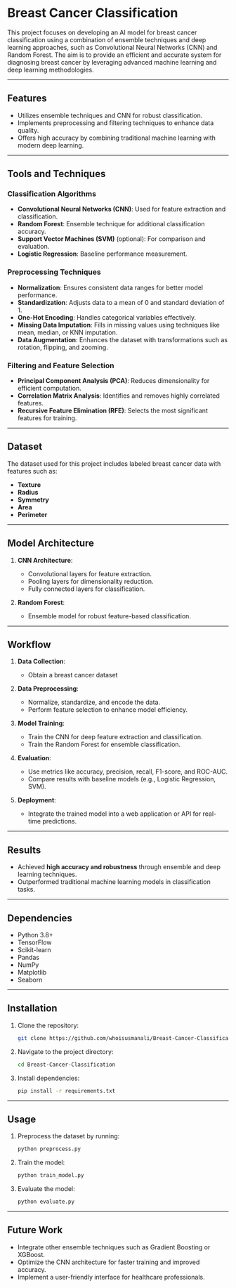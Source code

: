 # Breast Cancer Classification

This project focuses on developing an AI model for breast cancer classification using a combination of ensemble techniques and deep learning approaches, such as Convolutional Neural Networks (CNN) and Random Forest. The aim is to provide an efficient and accurate system for diagnosing breast cancer by leveraging advanced machine learning and deep learning methodologies.

---

## Features

- Utilizes ensemble techniques and CNN for robust classification.
- Implements preprocessing and filtering techniques to enhance data quality.
- Offers high accuracy by combining traditional machine learning with modern deep learning.

---

## Tools and Techniques

### Classification Algorithms

- **Convolutional Neural Networks (CNN)**: Used for feature extraction and classification.
- **Random Forest**: Ensemble technique for additional classification accuracy.
- **Support Vector Machines (SVM)** (optional): For comparison and evaluation.
- **Logistic Regression**: Baseline performance measurement.

### Preprocessing Techniques

- **Normalization**: Ensures consistent data ranges for better model performance.
- **Standardization**: Adjusts data to a mean of 0 and standard deviation of 1.
- **One-Hot Encoding**: Handles categorical variables effectively.
- **Missing Data Imputation**: Fills in missing values using techniques like mean, median, or KNN imputation.
- **Data Augmentation**: Enhances the dataset with transformations such as rotation, flipping, and zooming.

### Filtering and Feature Selection

- **Principal Component Analysis (PCA)**: Reduces dimensionality for efficient computation.
- **Correlation Matrix Analysis**: Identifies and removes highly correlated features.
- **Recursive Feature Elimination (RFE)**: Selects the most significant features for training.

---

## Dataset

The dataset used for this project includes labeled breast cancer data with features such as:

- **Texture**
- **Radius**
- **Symmetry**
- **Area**
- **Perimeter**

---

## Model Architecture

1. **CNN Architecture**:
   - Convolutional layers for feature extraction.
   - Pooling layers for dimensionality reduction.
   - Fully connected layers for classification.
   
2. **Random Forest**:
   - Ensemble model for robust feature-based classification.

---

## Workflow

1. **Data Collection**:
   - Obtain a breast cancer dataset

2. **Data Preprocessing**:
   - Normalize, standardize, and encode the data.
   - Perform feature selection to enhance model efficiency.

3. **Model Training**:
   - Train the CNN for deep feature extraction and classification.
   - Train the Random Forest for ensemble classification.

4. **Evaluation**:
   - Use metrics like accuracy, precision, recall, F1-score, and ROC-AUC.
   - Compare results with baseline models (e.g., Logistic Regression, SVM).

5. **Deployment**:
   - Integrate the trained model into a web application or API for real-time predictions.

---

## Results

- Achieved **high accuracy and robustness** through ensemble and deep learning techniques.
- Outperformed traditional machine learning models in classification tasks.

---

## Dependencies

- Python 3.8+
- TensorFlow
- Scikit-learn
- Pandas
- NumPy
- Matplotlib
- Seaborn

---

## Installation

1. Clone the repository:
   ```bash
   git clone https://github.com/whoisusmanali/Breast-Cancer-Classification.git
   ```
2. Navigate to the project directory:
   ```bash
   cd Breast-Cancer-Classification
   ```
3. Install dependencies:
   ```bash
   pip install -r requirements.txt
   ```

---

## Usage

1. Preprocess the dataset by running:
   ```bash
   python preprocess.py
   ```
2. Train the model:
   ```bash
   python train_model.py
   ```
3. Evaluate the model:
   ```bash
   python evaluate.py
   ```

---

## Future Work

- Integrate other ensemble techniques such as Gradient Boosting or XGBoost.
- Optimize the CNN architecture for faster training and improved accuracy.
- Implement a user-friendly interface for healthcare professionals.
